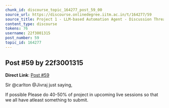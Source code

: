 ```yaml
---
chunk_id: discourse_topic_164277_post_59_00
source_url: https://discourse.onlinedegree.iitm.ac.in/t/164277/59
source_title: Project 1 - LLM-based Automation Agent - Discussion Thread [TDS Jan 2025]
content_type: discourse
tokens: 76
username: 22f3001315
post_number: 59
topic_id: 164277
---
```


## Post #59 by 22f3001315

**Direct Link**: [Post #59](https://discourse.onlinedegree.iitm.ac.in/t/164277/59)

Sir @carlton @Jivraj just saying,

If possible Please do 40-50% of project in upcoming live sessions so that we all have atleast something to submit.

